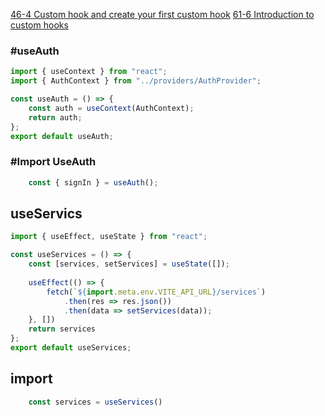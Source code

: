 [46-4 Custom hook and create your first custom hook](https://web.programming-hero.com/web-9/video/web-9-46-4-custom-hook-and-create-your-first-custom-hook)
[61-6 Introduction to custom hooks](https://web.programming-hero.com/web-9/video/web-9-61-6-introduction-to-custom-hooks)

### #useAuth

```jsx
import { useContext } from "react";
import { AuthContext } from "../providers/AuthProvider";

const useAuth = () => {
    const auth = useContext(AuthContext);
    return auth;
};
export default useAuth;
```
### #Import UseAuth
```jsx
    const { signIn } = useAuth();
```
## useServics



```jsx
import { useEffect, useState } from "react";

const useServices = () => {
    const [services, setServices] = useState([]);
    
    useEffect(() => {
        fetch(`${import.meta.env.VITE_API_URL}/services`)
            .then(res => res.json())
            .then(data => setServices(data));
    }, [])
    return services
};
export default useServices;
```
## import
```jsx
    const services = useServices()
```